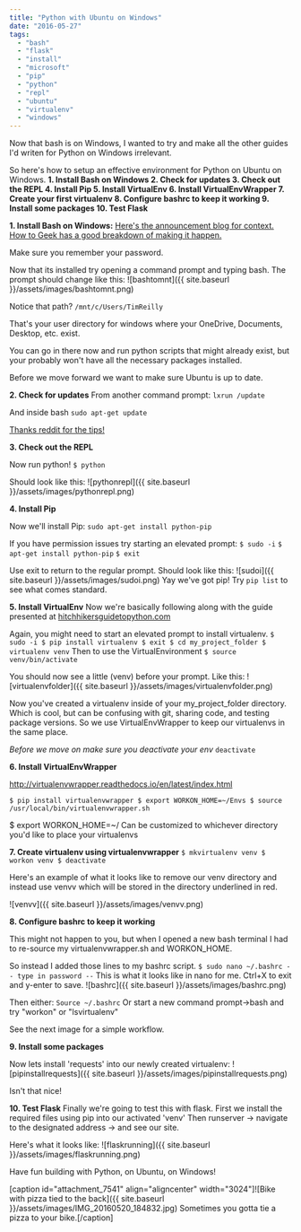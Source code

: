```yaml
---
title: "Python with Ubuntu on Windows"
date: "2016-05-27"
tags: 
  - "bash"
  - "flask"
  - "install"
  - "microsoft"
  - "pip"
  - "python"
  - "repl"
  - "ubuntu"
  - "virtualenv"
  - "windows"
---
```


Now that bash is on Windows, I wanted to try and make all the other guides I'd writen for Python on Windows irrelevant.

So here's how to setup an effective environment for Python on Ubuntu on Windows. **1\. Install Bash on Windows 2. Check for updates 3. Check out the REPL 4. Install Pip 5. Install VirtualEnv 6. Install VirtualEnvWrapper 7. Create your first virtualenv 8. Configure bashrc to keep it working 9. Install some packages 10. Test Flask**

**1\. Install Bash on Windows:** [Here's the announcement blog for context.](https://msdn.microsoft.com/en-us/commandline/wsl/about) [How to Geek has a good breakdown of making it happen.](http://www.howtogeek.com/249966/how-to-install-and-use-the-linux-bash-shell-on-windows-10/)

Make sure you remember your password.

Now that its installed try opening a command prompt and typing bash. The prompt should change like this: ![bashtomnt]({{ site.baseurl }}/assets/images/bashtomnt.png)

Notice that path? `/mnt/c/Users/TimReilly`

That's your user directory for windows where your OneDrive, Documents, Desktop, etc. exist.

You can go in there now and run python scripts that might already exist, but your probably won't have all the necessary packages installed.

Before we move forward we want to make sure Ubuntu is up to date.

**2\. Check for updates** From another command prompt: `lxrun /update`

And inside bash `sudo apt-get update`

[Thanks reddit for the tips!](https://www.reddit.com/r/bashonubuntuonwindows/comments/4go0ek/major_update_to_bash_on_windows_27042016/)

**3\. Check out the REPL**

Now run python! `$ python`

Should look like this: ![pythonrepl]({{ site.baseurl }}/assets/images/pythonrepl.png)

**4\. Install Pip**

Now we'll install Pip: `sudo apt-get install python-pip`

If you have permission issues try starting an elevated prompt: `$ sudo -i` `$ apt-get install python-pip` `$ exit`

Use exit to return to the regular prompt. Should look like this: ![sudoi]({{ site.baseurl }}/assets/images/sudoi.png) Yay we've got pip! Try `pip list` to see what comes standard.

**5\. Install VirtualEnv** Now we're basically following along with the guide presented at [hitchhikersguidetopython.com](http://docs.python-guide.org/en/latest/dev/virtualenvs/)

Again, you might need to start an elevated prompt to install virtualenv. `$ sudo -i $ pip install virtualenv $ exit $ cd my_project_folder $ virtualenv venv` Then to use the VirtualEnvironment `$ source venv/bin/activate`

You should now see a little (venv) before your prompt. Like this: ![virtualenvfolder]({{ site.baseurl }}/assets/images/virtualenvfolder.png)

Now you've created a virtualenv inside of your my\_project\_folder directory. Which is cool, but can be confusing with git, sharing code, and testing package versions. So we use VirtualEnvWrapper to keep our virtualenvs in the same place.

_Before we move on make sure you deactivate your env_ `deactivate`

**6\. Install VirtualEnvWrapper**

http://virtualenvwrapper.readthedocs.io/en/latest/index.html

`$ pip install virtualenvwrapper $ export WORKON_HOME=~/Envs $ source /usr/local/bin/virtualenvwrapper.sh`

$ export WORKON\_HOME=~/ Can be customized to whichever directory you'd like to place your virtualenvs

**7\. Create virtualenv using virtualenvwrapper** `$ mkvirtualenv venv $ workon venv $ deactivate`

Here's an example of what it looks like to remove our venv directory and instead use venvv which will be stored in the directory underlined in red.

![venvv]({{ site.baseurl }}/assets/images/venvv.png)

**8\. Configure bashrc to keep it working**

This might not happen to you, but when I opened a new bash terminal I had to re-source my virtualenvwrapper.sh and WORKON\_HOME.

So instead I added those lines to my bashrc script. `$ sudo nano ~/.bashrc -- type in password --` This is what it looks like in nano for me. Ctrl+X to exit and y-enter to save. ![bashrc]({{ site.baseurl }}/assets/images/bashrc.png)

Then either: `Source ~/.bashrc` Or start a new command prompt->bash and try "workon" or "lsvirtualenv"

See the next image for a simple workflow.

**9\. Install some packages**

Now lets install 'requests' into our newly created virtualenv: ![pipinstallrequests]({{ site.baseurl }}/assets/images/pipinstallrequests.png)

Isn't that nice!

**10\. Test Flask** Finally we're going to test this with flask. First we install the required files using pip into our activated 'venv' Then runserver -> navigate to the designated address -> and see our site.

Here's what it looks like: ![flaskrunning]({{ site.baseurl }}/assets/images/flaskrunning.png)

Have fun building with Python, on Ubuntu, on Windows!

\[caption id="attachment\_7541" align="aligncenter" width="3024"\]![Bike with pizza tied to the back]({{ site.baseurl }}/assets/images/IMG_20160520_184832.jpg) Sometimes you gotta tie a pizza to your bike.\[/caption\]

